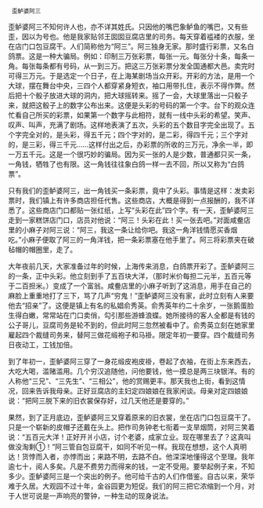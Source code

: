      歪鲈婆阿三 

   歪鲈婆阿三不知何许人也，亦不详其姓氏。只因他的嘴巴象鲈鱼的嘴巴，又有些歪，因以为号也。他是我家贴邻王囡囡豆腐店里的司务。每天穿着褴褛的衣服，坐在店门口包豆腐干。人们简称他为“阿三”。阿三独身无家。那时盛行彩票，又名白鸽票。这是一种大骗局。例如：印制三万张彩票，每张一元。每张分十条，每条一角。每张每条都有号码，从一到三万。把这三万张彩票分发全国通都大邑。卖完时可得三万元。于是选定一个日子，在上海某剧场当众开彩。开彩的方法，是用一个大球，摆在舞台中央，三四个人都穿紧身短衣，袖口用带扎住，表示不得作弊。然后把十个骰子放进大球的洞内，把大球摇转来。摇了一会，大球里落出一只骰子来，就把这骰子上的数字公布出来。这便是头彩的号码的第一个字。台下的观众连忙看自己所买的彩票，如果第一个数字与此相符，就有一线中头彩的希望。笑声、叹声、叫声，充满了剧场。这样地表演了五次，头彩的五个数目字完全出现了。五个字完全对的，是头彩，得五千元；四个字对的，是二彩，得四千元；三个字对的，是三彩，得三千元……这样付出之后，办彩票的所收的三万元，净余一半，即一万五千元。这是一个很巧妙的骗局。因为买一张的人是少数，普通都只买一条，一角钱，牺牲了也有限。这一角钱往往象白鸽一样一去不回，所以又称为“白鸽票”。 

   只有我们的歪鲈婆阿三，出一角钱买一条彩票，竟中了头彩。事情是这样：发卖彩票时，我们镇上有许多商店担任代售。这些商店，大概是得到一点报酬的，我不详悉了。这些商店门口都贴一张红纸，上写“头彩在此”四个字。有一天，歪鲈婆阿三走到一家糕饼店门口，店员对他说：“阿三！头彩在此！买一张去吧。”对面咸鲞店里的小麻子对阿三说：“阿三，我这一条让给你吧。我这一角洋钱情愿买香烟吃。”小麻子便取了阿三的一角洋钱，把一条彩票塞在他手里了。阿三将彩票夹在破毡帽的帽圈里，走了。 

   大年夜前几天，大家准备过年的时候，上海传来消息，白鸽票开彩了。歪鲈婆阿三的一条，正中头彩。他立刻到手了五百块大洋，（那时米价每担二元半，五百元等于二百担米。）变成了一个富翁。咸鲞店里的小麻子听到了这消息，用手在自己的麻脸上重重地打了三下，骂了几声“穷鬼！”歪鲈婆阿三没有家，此时立刻有人来要他去“招亲”了。这便是镇上有名的私娼俞秀英。俞秀英年约二十余岁，一张鹅蛋脸生得白嫩，常常站在门口卖俏，勾引那些游蜂浪蝶。她所接待的客人全都是有钱的公子哥儿，豆腐司务是轮不到的，但此时阿三忽然被看中了。俞秀英立刻在她家里雇起四个裁缝司务来，替阿三做花缎袍子和马褂。限定年初一要穿。四个裁缝司务日夜动工，工钱加倍。 

   到了年初一，歪鲈婆阿三穿了一身花缎皮袍皮褂，卷起了衣袖，在街上东来西去，大吃大喝，滥赌滥用。几个穷汉追随他，问他要钱，他一摸总是两三块银洋。有的人称他“三兄”、“三先生”、“三相公”，他的赏赐更丰。那天我也上街，看到这情况，回来告诉我母亲。正好豆腐店的主妇定四娘娘在我家闲谈。母亲对定四娘娘说：“把阿三脱下来的旧衣裳保存好，过几天他还是要穿的。” 

   果然，到了正月底边，歪鲈婆阿三又穿着原来的旧衣裳，坐在店门口包豆腐干了。只是一个崭新的皮帽子还戴在头上。把作司务钟老七衔着一支旱烟筒，对阿三笑着说：“五百元大洋！正好开爿小店，讨个老婆，成家立业。现在哪里去了？这真叫做没淘剩①！”阿三管自包豆腐干，如同不听见一样。我现在想想，这个人真明达！货悖而入者，亦悖而出；来路不明，去路不白。他深深地懂得这个至理。我年逾七十，阅人多矣。凡是不费劳力而得来的钱，一定不受用。要举起例子来，不知多少。歪鲈婆阿三是一个突出的例子。他可给千古的人们作借鉴。自古以来，荣华难于久居。大观园不过十年，金谷园更为短促。我们的阿三把它浓缩到一个月，对于人世可说是一声响亮的警钟，一种生动的现身说法。 

